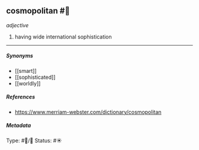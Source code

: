 
## cosmopolitan  #🧠 

_adjective_

1. having wide international sophistication

___

##### Synonyms

-   [[smart]]
-   [[sophisticated]]
-   [[worldly]]

##### References 

- https://www.merriam-webster.com/dictionary/cosmopolitan

##### Metadata

Type: #🔵/💬 
Status: #☀️ 